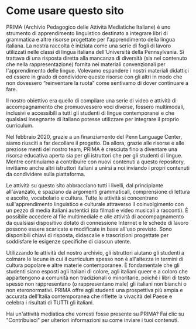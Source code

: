 # Come usare questo sito

PRIMA (Archivio Pedagogico delle Attività Mediatiche Italiane) è uno strumento di apprendimento linguistico destinato a integrare libri di grammatica e altre risorse progettate per l'apprendimento della lingua italiana. La nostra raccolta è iniziata come una serie di fogli di lavoro utilizzati nelle classi di lingua italiana dell'Università della Pennsylvania. Si trattava di una risposta diretta alla mancanza di diversità (sia nel contenuto che nella rappresentazione) fornita nei materiali convenzionali per l'apprendimento delle lingue. Volevamo espandere i nostri materiali didattici ed essere in grado di condividere queste risorse con gli altri in modo che non dovessero “reinventare la ruota” come sentivamo di dover continuare a fare.

Il nostro obiettivo era quello di compilare una serie di video e attività di accompagnamento che promuovessero voci diverse, fossero multimodali, inclusivi e accessibili a tutti gli studenti di lingue contemporanei e che qualsiasi insegnante di italiano potesse utilizzare per integrare il proprio curriculum.

Nel febbraio 2020, grazie a un finanziamento del Penn Language Center, siamo riusciti a far decollare il progetto. Da allora, grazie alle risorse e alle preziose menti del nostro team, PRIMA è cresciuta fino a diventare una risorsa educativa aperta sia per gli istruttori che per gli studenti di lingue. Mentre continuiamo a contribuire con nuovi contenuti a questo repository, invitiamo anche altri istruttori italiani a unirsi a noi inviando i propri contenuti da condividere sulla piattaforma.

Le attività su questo sito abbracciano tutti i livelli, dal principiante all'avanzato, e spaziano da argomenti grammaticali, comprensione di lettura e ascolto, vocabolario e cultura. Tutte le attività si concentrano sull'apprendimento linguistico e culturale attraverso il coinvolgimento con un pezzo di media italiani autentici (da filmati e video musicali a racconti). È possibile accedere al file multimediale e alle attività di accompagnamento da qualsiasi dispositivo dotato di connessione Internet e le schede di lavoro possono essere scaricate e modificate in base all'uso previsto. Sono disponibili chiavi di risposta, didascalie e trascrizioni progettate per soddisfare le esigenze specifiche di ciascun utente.

Utilizzando le attività del nostro archivio, gli istruttori aiutano gli studenti a colmare le lacune in cui il curriculum spesso non è all'altezza in termini di cultura popolare e altre materie contemporanee. È fondamentale che gli studenti siano esposti agli italiani di colore, agli italiani queer e a coloro che appartengono a comunità non tradizionali o minoritarie, poiché i libri di testo spesso non rappresentano (o rappresentano male) gli italiani non bianchi o non eteronormativi. PRIMA offre agli studenti una prospettiva più ampia e accurata dell’Italia contemporanea che riflette la vivacità del Paese e celebra i risultati di TUTTI gli italiani.

Hai un'attività mediatica che vorresti fosse presente su PRIMA? Fai clic su "Contribuisci" per ulteriori informazioni su come inviare i tuoi contenuti.
